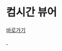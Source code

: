 # 컴시간 뷰어
[바로가기](https://comci.koreacentral.cloudapp.azure.com)

[‎ ‎](https://dropdb220.github.io/gotourl)
